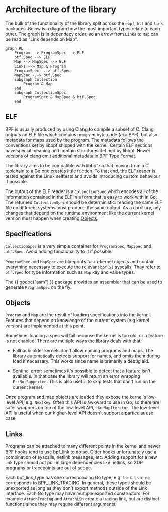 Architecture of the library
===

The bulk of the functionality of the library split across the `ebpf`, `btf` and
`link` packages.
Below is a diagram how the most important types relate to each other.
The graph is in dependecy order, so an arrow from `Links` to `Map` can be read
as "Link depends on Map".

```mermaid
graph RL
    Program --> ProgramSpec --> ELF
    btf.Spec --> ELF
    Map --> MapSpec --> ELF
    Links --> Map & Program
    ProgramSpec -.-> btf.Spec
    MapSpec -.-> btf.Spec
    subgraph Collection
        Program & Map
    end
    subgraph CollectionSpec
        ProgramSpec & MapSpec & btf.Spec
    end
```

ELF
---

BPF is usually produced by using Clang to compile a subset of C. Clang outputs
an ELF file which contains program byte code (aka BPF), but also metadata for
maps used by the program. The metadata follows the conventions set by libbpf
shipped with the kernel. Certain ELF sections have special meaning
and contain structures defined by libbpf. Newer versions of clang emit
additional metadata in [BPF Type Format](../btf/index.md).

The library aims to be compatible with libbpf so that moving from a C toolchain
to a Go one creates little friction. To that end, the ELF reader
is tested against the Linux selftests and avoids introducing custom behaviour
if possible.

The output of the ELF reader is a `CollectionSpec` which encodes
all of the information contained in the ELF in a form that is easy to work with
in Go. The returned `CollectionSpec` should be deterministic: reading the same ELF
file on different systems must produce the same output.
As a corollary, any changes that depend on the runtime environment like the
current kernel version must happen when creating [Objects](#objects).

Specifications
---

`CollectionSpec` is a very simple container for `ProgramSpec`, `MapSpec` and
`btf.Spec`. Avoid adding functionality to it if possible.

`ProgramSpec` and `MapSpec` are blueprints for in-kernel
objects and contain everything necessary to execute the relevant `bpf(2)`
syscalls. They refer to `btf.Spec` for type information such as `Map` key and
value types.

The {{ godoc("asm") }} package provides an assembler that can be used to generate
`ProgramSpec` on the fly.

Objects
---

`Program` and `Map` are the result of loading specifications into the kernel.
Features that depend on knowledge of the current system (e.g kernel version)
are implemented at this point.

Sometimes loading a spec will fail because the kernel is too old, or a feature is not
enabled. There are multiple ways the library deals with that:

* Fallback: older kernels don't allow naming programs and maps. The library
  automatically detects support for names, and omits them during load if
  necessary. This works since name is primarily a debug aid.

* Sentinel error: sometimes it's possible to detect that a feature isn't available.
  In that case the library will return an error wrapping `ErrNotSupported`.
  This is also useful to skip tests that can't run on the current kernel.

Once program and map objects are loaded they expose the kernel's low-level API,
e.g. `NextKey`. Often this API is awkward to use in Go, so there are safer
wrappers on top of the low-level API, like `MapIterator`. The low-level API is
useful when our higher-level API doesn't support a particular use case.

Links
---

Programs can be attached to many different points in the kernel and newer BPF hooks
tend to use bpf_link to do so. Older hooks unfortunately use a combination of
syscalls, netlink messages, etc. Adding support for a new link type should not
pull in large dependencies like netlink, so XDP programs or tracepoints are
out of scope.

Each bpf_link_type has one corresponding Go type, e.g. `link.tracing` corresponds
to BPF_LINK_TRACING. In general, these types should be unexported as long as they
don't export methods outside of the Link interface. Each Go type may have multiple
exported constructors. For example `AttachTracing` and `AttachLSM` create a
tracing link, but are distinct functions since they may require different arguments.
